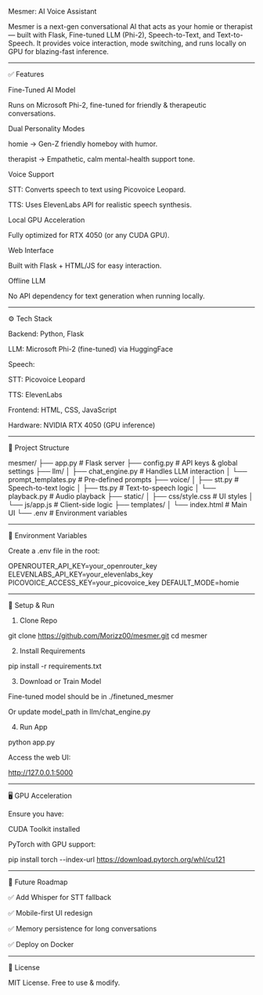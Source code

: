 Mesmer: AI Voice Assistant

Mesmer is a next-gen conversational AI that acts as your homie or therapist — built with Flask, Fine-tuned LLM (Phi-2), Speech-to-Text, and Text-to-Speech. It provides voice interaction, mode switching, and runs locally on GPU for blazing-fast inference.


---

✅ Features

Fine-Tuned AI Model

Runs on Microsoft Phi-2, fine-tuned for friendly & therapeutic conversations.


Dual Personality Modes

homie → Gen-Z friendly homeboy with humor.

therapist → Empathetic, calm mental-health support tone.


Voice Support

STT: Converts speech to text using Picovoice Leopard.

TTS: Uses ElevenLabs API for realistic speech synthesis.


Local GPU Acceleration

Fully optimized for RTX 4050 (or any CUDA GPU).


Web Interface

Built with Flask + HTML/JS for easy interaction.


Offline LLM

No API dependency for text generation when running locally.




---

⚙ Tech Stack

Backend: Python, Flask

LLM: Microsoft Phi-2 (fine-tuned) via HuggingFace

Speech:

STT: Picovoice Leopard

TTS: ElevenLabs


Frontend: HTML, CSS, JavaScript

Hardware: NVIDIA RTX 4050 (GPU inference)



---

📂 Project Structure

mesmer/
├── app.py                   # Flask server
├── config.py                # API keys & global settings
├── llm/
│   ├── chat_engine.py       # Handles LLM interaction
│   └── prompt_templates.py  # Pre-defined prompts
├── voice/
│   ├── stt.py               # Speech-to-text logic
│   ├── tts.py               # Text-to-speech logic
│   └── playback.py          # Audio playback
├── static/
│   ├── css/style.css        # UI styles
│   └── js/app.js            # Client-side logic
├── templates/
│   └── index.html           # Main UI
└── .env                     # Environment variables


---

🔑 Environment Variables

Create a .env file in the root:

OPENROUTER_API_KEY=your_openrouter_key
ELEVENLABS_API_KEY=your_elevenlabs_key
PICOVOICE_ACCESS_KEY=your_picovoice_key
DEFAULT_MODE=homie


---

🚀 Setup & Run

1. Clone Repo

git clone https://github.com/Morizz00/mesmer.git
cd mesmer

2. Install Requirements

pip install -r requirements.txt

3. Download or Train Model

Fine-tuned model should be in ./finetuned_mesmer

Or update model_path in llm/chat_engine.py


4. Run App

python app.py

Access the web UI:

http://127.0.0.1:5000


---

🖥 GPU Acceleration

Ensure you have:

CUDA Toolkit installed

PyTorch with GPU support:


pip install torch --index-url https://download.pytorch.org/whl/cu121


---

🔮 Future Roadmap

✅ Add Whisper for STT fallback

✅ Mobile-first UI redesign

✅ Memory persistence for long conversations

✅ Deploy on Docker



---

📜 License

MIT License. Free to use & modify.
